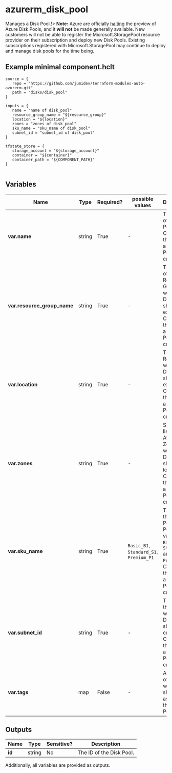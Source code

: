 # azurerm_disk_pool

Manages a Disk Pool.!> **Note:** Azure are officially [halting](https://learn.microsoft.com/en-us/azure/azure-vmware/attach-disk-pools-to-azure-vmware-solution-hosts?tabs=azure-cli) the preview of Azure Disk Pools, and it **will not** be made generally available. New customers will not be able to register the Microsoft.StoragePool resource provider on their subscription and deploy new Disk Pools. Existing subscriptions registered with Microsoft.StoragePool may continue to deploy and manage disk pools for the time being.

## Example minimal component.hclt

```hcl
source = {
   repo = "https://github.com/jumidev/terraform-modules-auto-azurerm.git" 
   path = "disks/disk_pool" 
}

inputs = {
   name = "name of disk_pool" 
   resource_group_name = "${resource_group}" 
   location = "${location}" 
   zones = "zones of disk_pool" 
   sku_name = "sku_name of disk_pool" 
   subnet_id = "subnet_id of disk_pool" 
}

tfstate_store = {
   storage_account = "${storage_account}" 
   container = "${container}" 
   container_path = "${COMPONENT_PATH}" 
}


```

## Variables

| Name | Type | Required? |  possible values |  Description |
| ---- | ---- | --------- |  ----------- | ----------- |
| **var.name** | string | True | -  |  The name of the Disk Pool. Changing this forces a new Disk Pool to be created. | 
| **var.resource_group_name** | string | True | -  |  The name of the Resource Group where the Disk Pool should exist. Changing this forces a new Disk Pool to be created. | 
| **var.location** | string | True | -  |  The Azure Region where the Disk Pool should exist. Changing this forces a new Disk Pool to be created. | 
| **var.zones** | string | True | -  |  Specifies a list of Availability Zones in which this Disk Pool should be located. Changing this forces a new Disk Pool to be created. | 
| **var.sku_name** | string | True | `Basic_B1`, `Standard_S1`, `Premium_P1`  |  The SKU of the Disk Pool. Possible values are `Basic_B1`, `Standard_S1` and `Premium_P1`. Changing this forces a new Disk Pool to be created. | 
| **var.subnet_id** | string | True | -  |  The ID of the Subnet where the Disk Pool should be created. Changing this forces a new Disk Pool to be created. | 
| **var.tags** | map | False | -  |  A mapping of tags which should be assigned to the Disk Pool. | 



## Outputs

| Name | Type | Sensitive? | Description |
| ---- | ---- | --------- | --------- |
| **id** | string | No  | The ID of the Disk Pool. | 

Additionally, all variables are provided as outputs.

